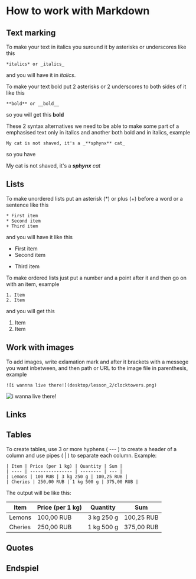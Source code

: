 # How to work with Markdown

## Text marking

To make your text in italics you suround it by asterisks or underscores like this

    *italics* or _italics_

and you will have it in *italics*.

To make your text bold put 2 asterisks or 2 underscores to both sides of it like this

    **bold** or __bold__

so you will get this **bold**

These 2 syntax alternatives we need to be able to make some part of a emphasised text only in italics and another both bold and in italics, example

    My cat is not shaved, it's a _**sphynx** cat_

so you have

My cat is not shaved, it's a _**sphynx** cat_

## Lists

To make unordered lists put an asterisk (*) or plus (+) before a word or a sentence like this

    * First item
    * Second item
    + Third item

and you will have it like this

* First item
* Second item
+ Third item

To make ordered lists just put a number and a point after it and then go on with an item, example

    1. Item
    2. Item

and you will get this

1. Item
2. Item

## Work with images

To add images, write exlamation mark and after it brackets with a messege you want inbetween, and then path or URL to the image file in parenthesis, example

    ![i wannna live there!](desktop/lesson_2/clocktowers.png)

![i wanna live there!](clocktowers.png)

## Links

## Tables

To create tables, use 3 or more hyphens ( --- ) to create a header of a column and use pipes ( | ) to separate each column. Example:

    | Item | Price (per 1 kg) | Quantity | Sum |
    | ---- | ---------------- | -------- | --- |
    | Lemons | 100 RUB | 3 kg 250 g | 100,25 RUB |
    | Cheries | 250,00 RUB | 1 kg 500 g | 375,00 RUB |

The output will be like this:

| Item | Price (per 1 kg) | Quantity | Sum |
| ---- | ---------------- | -------- | --- |
| Lemons | 100,00 RUB | 3 kg 250 g | 100,25 RUB |
| Cheries | 250,00 RUB | 1 kg 500 g | 375,00 RUB |

## Quotes

## Endspiel